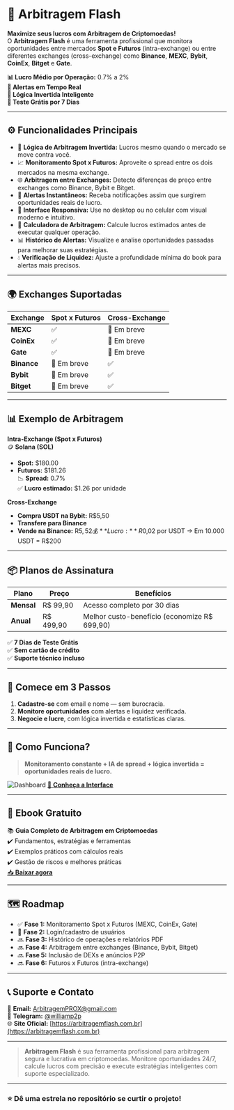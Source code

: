 # 🚀 Arbitragem Flash

**Maximize seus lucros com Arbitragem de Criptomoedas!**  
O **Arbitragem Flash** é uma ferramenta profissional que monitora oportunidades entre mercados **Spot e Futuros** (intra-exchange) ou entre diferentes exchanges (cross-exchange) como **Binance**, **MEXC**, **Bybit**, **CoinEx**, **Bitget** e **Gate**.

**📊 Lucro Médio por Operação:** 0.7% a 2%  
**🔔 Alertas em Tempo Real**  
**🧠 Lógica Invertida Inteligente**  
**🎯 Teste Grátis por 7 Dias**

---

## ⚙️ **Funcionalidades Principais**

- 🧠 **Lógica de Arbitragem Invertida:** Lucros mesmo quando o mercado se move contra você.
- 📈 **Monitoramento Spot x Futuros:** Aproveite o spread entre os dois mercados na mesma exchange.
- 🌐 **Arbitragem entre Exchanges:** Detecte diferenças de preço entre exchanges como Binance, Bybit e Bitget.
- 🔔 **Alertas Instantâneos:** Receba notificações assim que surgirem oportunidades reais de lucro.
- 📱 **Interface Responsiva:** Use no desktop ou no celular com visual moderno e intuitivo.
- 🧮 **Calculadora de Arbitragem:** Calcule lucros estimados antes de executar qualquer operação.
- 📊 **Histórico de Alertas:** Visualize e analise oportunidades passadas para melhorar suas estratégias.
- 💧 **Verificação de Liquidez:** Ajuste a profundidade mínima do book para alertas mais precisos.

---

## 🌍 **Exchanges Suportadas**

| **Exchange** | **Spot x Futuros** | **Cross-Exchange** |
|--------------|--------------------|--------------------|
| **MEXC**     | ✅                 | 🚧 Em breve        |
| **CoinEx**   | ✅                 | 🚧 Em breve        |
| **Gate**     | ✅                 | 🚧 Em breve        |
| **Binance**  | 🚧 Em breve        | ✅                 |
| **Bybit**    | 🚧 Em breve        | ✅                 |
| **Bitget**   | 🚧 Em breve        | ✅                 |

---

## 📊 **Exemplo de Arbitragem**

**Intra-Exchange (Spot x Futuros)**  
🪙 **Solana (SOL)**  
- **Spot:** $180.00  
- **Futuros:** $181.26  
📉 **Spread:** 0.7%  
✅ **Lucro estimado:** $1.26 por unidade

**Cross-Exchange**  
- **Compra USDT na Bybit:** R$5,50  
- **Transfere para Binance**  
- **Vende na Binance:** R$5,52  
💰 **Lucro:** R$0,02 por USDT → Em 10.000 USDT = R$200

---

## 📦 **Planos de Assinatura**

| **Plano**   | **Preço**  | **Benefícios**                           |
|-------------|------------|------------------------------------------|
| **Mensal**  | R$ 99,90   | Acesso completo por 30 dias              |
| **Anual**   | R$ 499,90  | Melhor custo-benefício (economize R$ 699,90) |

✅ **7 Dias de Teste Grátis**  
✅ **Sem cartão de crédito**  
✅ **Suporte técnico incluso**

---

## 📲 **Comece em 3 Passos**

1. **Cadastre-se** com email e nome — sem burocracia.  
2. **Monitore oportunidades** com alertas e liquidez verificada.  
3. **Negocie e lucre**, com lógica invertida e estatísticas claras.

---

## 🧠 **Como Funciona?**

> **Monitoramento constante + IA de spread + lógica invertida = oportunidades reais de lucro.**

![Dashboard]([https://i.imgur.com/syv0Vad_d.webp?maxwidth=760&fidelity=grand](https://i.imgur.com/j1C94Eb_d.webp?maxwidth=760&fidelity=grand))  
[🔗 **Conheça a Interface**](https://arbitragemflash.com.br)

---

## 📘 **Ebook Gratuito**

📚 **Guia Completo de Arbitragem em Criptomoedas**  
✔️ Fundamentos, estratégias e ferramentas  
✔️ Exemplos práticos com cálculos reais  
✔️ Gestão de riscos e melhores práticas  
[📥 **Baixar agora**](https://arbitragemflash.com.br/Ebook.pdf)

---

## 🗺️ **Roadmap**

- ✅ **Fase 1:** Monitoramento Spot x Futuros (MEXC, CoinEx, Gate)  
- 🚧 **Fase 2:** Login/cadastro de usuários  
- 🔜 **Fase 3:** Histórico de operações e relatórios PDF  
- 🔜 **Fase 4:** Arbitragem entre exchanges (Binance, Bybit, Bitget)  
- 🔜 **Fase 5:** Inclusão de DEXs e anúncios P2P  
- 🔜 **Fase 6:** Futuros x Futuros (intra-exchange)

---

## 📞 **Suporte e Contato**

📧 **Email:** ArbitragemPROX@gmail.com  
📲 **Telegram:** [@williamp2p](https://t.me/williamp2p)  
🌐 **Site Oficial:** [https://arbitragemflash.com.br](https://arbitragemflash.com.br)

---

> **Arbitragem Flash** é sua ferramenta profissional para arbitragem segura e lucrativa em criptomoedas. Monitore oportunidades 24/7, calcule lucros com precisão e execute estratégias inteligentes com suporte especializado.

---

### ⭐️ **Dê uma estrela no repositório se curtir o projeto!**
